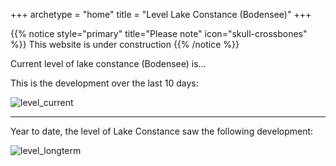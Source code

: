 +++
archetype = "home"
title = "Level Lake Constance (Bodensee)"
+++

{{% notice style="primary" title="Please note" icon="skull-crossbones" %}}
This website is under construction
{{% /notice %}}

Current level of lake constance (Bodensee) is...

This is the development over the last 10 days:

![level_current](https://pegel-konstanz-for-website.s3.eu-central-1.amazonaws.com/graph/EN/current_EN.png)

---

Year to date, the level of Lake Constance saw the following development:

![level_longterm](https://pegel-konstanz-for-website.s3.eu-central-1.amazonaws.com/graph/EN/longterm_EN.png)

